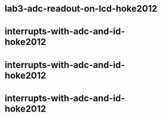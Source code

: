 # lab3-adc-readout-on-lcd-hoke2012
# interrupts-with-adc-and-id-hoke2012
# interrupts-with-adc-and-id-hoke2012
# interrupts-with-adc-and-id-hoke2012
